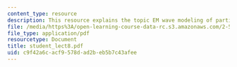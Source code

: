 ```yaml
---
content_type: resource
description: This resource explains the topic EM wave modeling of particles.
file: /media/https%3A/open-learning-course-data-rc.s3.amazonaws.com/2-58j-radiative-transfer-spring-2006/c9f42a6cacf9578dad2beb5b7c43afee_student_lect8.pdf
file_type: application/pdf
resourcetype: Document
title: student_lect8.pdf
uid: c9f42a6c-acf9-578d-ad2b-eb5b7c43afee
---
```

